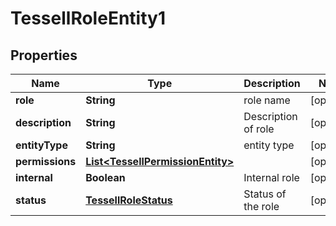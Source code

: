 

# TessellRoleEntity1


## Properties

Name | Type | Description | Notes
------------ | ------------- | ------------- | -------------
**role** | **String** | role name |  [optional]
**description** | **String** | Description of role |  [optional]
**entityType** | **String** | entity type |  [optional]
**permissions** | [**List&lt;TessellPermissionEntity&gt;**](TessellPermissionEntity.md) |  |  [optional]
**internal** | **Boolean** | Internal role |  [optional]
**status** | [**TessellRoleStatus**](TessellRoleStatus.md) | Status of the role |  [optional]



